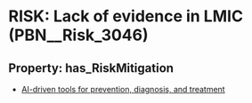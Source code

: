 # RISK: __Lack of evidence in LMIC__ (PBN__Risk_3046)

## Property: has_RiskMitigation

* [AI-driven tools for prevention, diagnosis, and treatment](PBN__Mitigation_1398)

